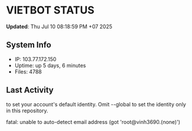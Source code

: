 # VIETBOT STATUS
**Updated**: Thu Jul 10 08:18:59 PM +07 2025

## System Info
- IP: 103.77.172.150
- Uptime: up 5 days, 6 minutes
- Files: 4788

## Last Activity

to set your account's default identity.
Omit --global to set the identity only in this repository.

fatal: unable to auto-detect email address (got 'root@vinh3690.(none)')
